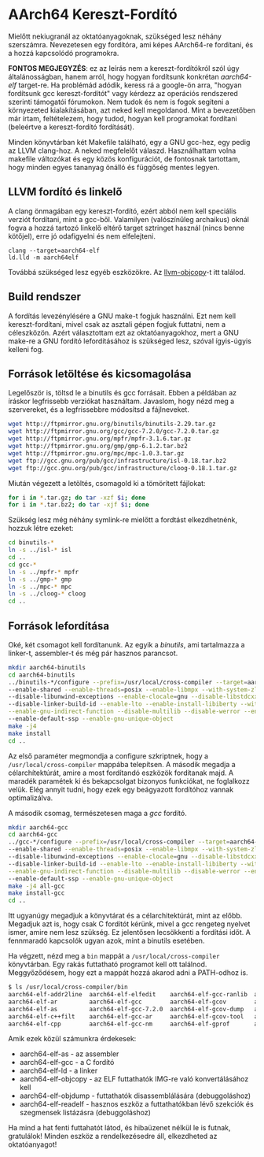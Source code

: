 AArch64 Kereszt-Fordító
=======================

Mielőtt nekiugranál az oktatóanyagoknak, szükséged lesz néhány szerszámra. Nevezetesen egy fordítóra, ami
képes AArch64-re fordítani, és a hozzá kapcsolódó programokra.

**FONTOS MEGJEGYZÉS**: ez az leírás nem a kereszt-fordítókról szól úgy általánosságban, hanem arról, hogy
hogyan fordítsunk konkrétan *aarch64-elf* target-re. Ha problémád adódik, keress rá a google-ön arra, "hogyan
fordítsunk gcc kereszt-fordítót" vagy kérdezz az operációs rendszered szerinti támogatói fórumokon. Nem tudok és
nem is fogok segíteni a környezeted kialakításában, azt neked kell megoldanod. Mint a bevezetőben már írtam,
feltételezem, hogy tudod, hogyan kell programokat fordítani (beleértve a kereszt-fordító fordítását).

Minden könyvtárban két Makefile található, egy a GNU gcc-hez, egy pedig az LLVM clang-hoz. A neked megfelelőt válaszd.
Használhattam volna makefile változókat és egy közös konfigurációt, de fontosnak tartottam, hogy minden egyes
tananyag önálló és függőség mentes legyen.

LLVM fordító és linkelő
-----------------------

A clang önmagában egy kereszt-fordító, ezért abból nem kell speciális verziót fordítani, mint a gcc-ből. Valamilyen
(valószínűleg archaikus) oknál fogva a hozzá tartozó linkelő eltérő target sztringet használ (nincs benne kötőjel),
erre jó odafigyelni és nem elfelejteni.

```
clang --target=aarch64-elf
ld.lld -m aarch64elf
```

Továbbá szükséged lesz egyéb eszközökre. Az [llvm-objcopy](https://github.com/llvm-mirror/llvm/tree/master/tools/llvm-objcopy)-t itt találod.

Build rendszer
--------------

A fordítás levezénylésére a GNU make-t fogjuk használni. Ezt nem kell kereszt-fordítani, mivel csak az asztali gépen
fogjuk futtatni, nem a céleszközön. Azért választottam ezt az oktatóanyagokhoz, mert a GNU make-re a GNU fordító
lefordításához is szükséged lesz, szóval ígyis-úgyis kelleni fog.

Források letöltése és kicsomagolása
------------------------------------

Legelőször is, töltsd le a binutils és gcc forrásait. Ebben a példában az íráskor legfrissebb verziókat használtam.
Javaslom, hogy nézd meg a szervereket, és a legfrissebbre módosítsd a fájlneveket.

```sh
wget http://ftpmirror.gnu.org/binutils/binutils-2.29.tar.gz
wget http://ftpmirror.gnu.org/gcc/gcc-7.2.0/gcc-7.2.0.tar.gz
wget http://ftpmirror.gnu.org/mpfr/mpfr-3.1.6.tar.gz
wget http://ftpmirror.gnu.org/gmp/gmp-6.1.2.tar.bz2
wget http://ftpmirror.gnu.org/mpc/mpc-1.0.3.tar.gz
wget ftp://gcc.gnu.org/pub/gcc/infrastructure/isl-0.18.tar.bz2
wget ftp://gcc.gnu.org/pub/gcc/infrastructure/cloog-0.18.1.tar.gz
```

Miután végezett a letöltés, csomagold ki a tömörített fájlokat:

```sh
for i in *.tar.gz; do tar -xzf $i; done
for i in *.tar.bz2; do tar -xjf $i; done
```

Szükség lesz még néhány symlink-re mielőtt a fordtást elkezdhetnénk, hozzuk létre ezeket:

```sh
cd binutils-*
ln -s ../isl-* isl
cd ..
cd gcc-*
ln -s ../mpfr-* mpfr
ln -s ../gmp-* gmp
ln -s ../mpc-* mpc
ln -s ../cloog-* cloog
cd ..
```

Források lefordítása
--------------------

Oké, két csomagot kell fordítanunk. Az egyik a *binutils*, ami tartalmazza a linker-t, assembler-t és még pár
hasznos parancsot.

```sh
mkdir aarch64-binutils
cd aarch64-binutils
../binutils-*/configure --prefix=/usr/local/cross-compiler --target=aarch64-elf \
--enable-shared --enable-threads=posix --enable-libmpx --with-system-zlib --with-isl --enable-__cxa_atexit \
--disable-libunwind-exceptions --enable-clocale=gnu --disable-libstdcxx-pch --disable-libssp --enable-plugin \
--disable-linker-build-id --enable-lto --enable-install-libiberty --with-linker-hash-style=gnu --with-gnu-ld\
--enable-gnu-indirect-function --disable-multilib --disable-werror --enable-checking=release --enable-default-pie \
--enable-default-ssp --enable-gnu-unique-object
make -j4
make install
cd ..
```

Az első paraméter megmondja a configure szkriptnek, hogy a `/usr/local/cross-compiler` mappába telepítsen. A második
megadja a célarchítektúrát, amire a most fordítandó eszközök fordítanak majd. A maradék paramétek ki és bekapcsolgat
bizonyos funkciókat, ne foglalkozz velük. Elég annyit tudni, hogy ezek egy beágyazott fordítóhoz vannak optimalizálva.

A második csomag, természetesen maga a *gcc* fordító.

```sh
mkdir aarch64-gcc
cd aarch64-gcc
../gcc-*/configure --prefix=/usr/local/cross-compiler --target=aarch64-elf --enable-languages=c \
--enable-shared --enable-threads=posix --enable-libmpx --with-system-zlib --with-isl --enable-__cxa_atexit \
--disable-libunwind-exceptions --enable-clocale=gnu --disable-libstdcxx-pch --disable-libssp --enable-plugin \
--disable-linker-build-id --enable-lto --enable-install-libiberty --with-linker-hash-style=gnu --with-gnu-ld\
--enable-gnu-indirect-function --disable-multilib --disable-werror --enable-checking=release --enable-default-pie \
--enable-default-ssp --enable-gnu-unique-object
make -j4 all-gcc
make install-gcc
cd ..
```

Itt ugyanúgy megadjuk a könyvtárat és a célarchitektúrát, mint az előbb. Megadjuk azt is, hogy csak C fordítót kérünk,
mivel a gcc rengeteg nyelvet ismer, amire nem lesz szükség. Ez jelentősen lecsökkenti a fordítási időt. A fennmaradó
kapcsolók ugyan azok, mint a binutils esetében.

Ha végzett, nézd meg a `bin` mappát a `/usr/local/cross-compiler` könyvtárban. Egy rakás futtatható programot kell
ott találnod. Meggyőződésem, hogy ezt a mappát hozzá akarod adni a PATH-odhoz is.

```sh
$ ls /usr/local/cross-compiler/bin
aarch64-elf-addr2line  aarch64-elf-elfedit    aarch64-elf-gcc-ranlib  aarch64-elf-ld       aarch64-elf-ranlib
aarch64-elf-ar         aarch64-elf-gcc        aarch64-elf-gcov        aarch64-elf-ld.bfd   aarch64-elf-readelf
aarch64-elf-as         aarch64-elf-gcc-7.2.0  aarch64-elf-gcov-dump   aarch64-elf-nm       aarch64-elf-size
aarch64-elf-c++filt    aarch64-elf-gcc-ar     aarch64-elf-gcov-tool   aarch64-elf-objcopy  aarch64-elf-strings
aarch64-elf-cpp        aarch64-elf-gcc-nm     aarch64-elf-gprof       aarch64-elf-objdump  aarch64-elf-strip
```

Amik ezek közül számunkra érdekesek:
 - aarch64-elf-as - az assembler
 - aarch64-elf-gcc - a C fordító
 - aarch64-elf-ld - a linker
 - aarch64-elf-objcopy - az ELF futtathatók IMG-re való konvertálásához kell
 - aarch64-elf-objdump - futtathatók disassemblálására (debuggoláshoz)
 - aarch64-elf-readelf - hasznos eszköz a futtathatókban lévő szekciók és szegmensek listázásra (debuggoláshoz)

Ha mind a hat fenti futtahatót látod, és hibaüzenet nélkül le is futnak, gratulálok!
Minden eszköz a rendelkezésedre áll, elkezdheted az oktatóanyagot!
